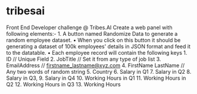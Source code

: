 # tribesai
Front End Developer challenge @ Tribes.AI Create a web panel with following elements:- 1. A button named Randomize Data to generate a random employee dataset. • When you click on this button it should be generating a dataset of 100k employees' details in JSON format and feed it to the datatable. • Each employee record will contain the following keys 1. ID // Unique Field 2. JobTitle // Set it from any type of job list 3. EmailAddress // firstname_lastname@xyz.com 4. FirstName LastName // Any two words of random string 5. Country 6. Salary in Q1 7. Salary in Q2 8. Salary in Q3, 9. Salary in Q4 10. Working Hours in Q1 11. Working Hours in Q2 12. Working Hours in Q3 13. Working Hours
